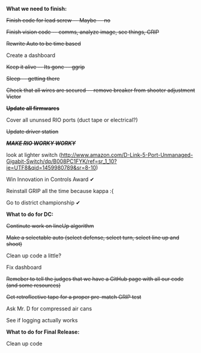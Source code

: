 **What we need to finish:**

~~Finish code for lead screw -- Maybe -- no~~ 

~~Finish vision code -- comms, analyze image, see things, GRIP~~

~~Rewrite Auto to be time based~~

Create a dashboard

~~Keep it alive -- Its gone -- ggrip~~

~~Sleep -- getting there~~

~~Check that all wires are secured -- remove breaker from shooter adjustment Victor~~

~~**Update all firmwares**~~

Cover all ununsed RIO ports (duct tape or electrical?)

~~Update driver station~~

~~***MAKE RIO WORKY WORKY***~~

look at lighter switch (http://www.amazon.com/D-Link-5-Port-Unmanaged-Gigabit-Switch/dp/B008PC1FYK/ref=sr_1_10?ie=UTF8&qid=1459980789&sr=8-10)

Win Innovation in Controls Award ✔

Reinstall GRIP all the time because kappa :{

Go to district championship ✔

**What to do for DC:**

~~Continute work on lineUp algorithm~~

~~Make a selectable auto (select defense, select turn, select line up and shoot)~~

Clean up code a little?

Fix dashboard

~~Remeber to tell the judges that we have a GitHub page with all our code (and some resources)~~

~~Get retroflective tape for a proper pre-match GRIP test~~

Ask Mr. D for compressed air cans

See if logging actually works

**What to do for Final Release:**

Clean up code
